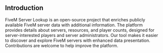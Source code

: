 ## Introduction

FiveM Server Lookup is an open-source project that enriches publicly available FiveM server data with additional information. The platform provides details about servers, resources, and player counts, designed for server-interested players and server administrators. Our tool makes it easier to discover and explore FiveM servers with enhanced data presentation. Contributions are welcome to help improve the platform.
